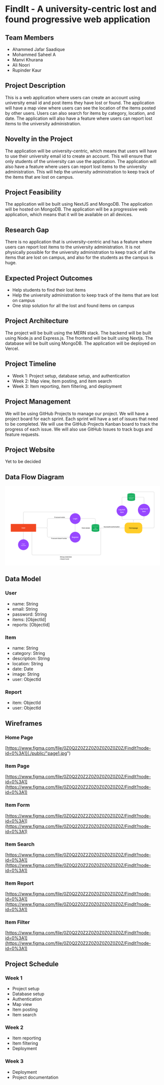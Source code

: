 # FindIt - A university-centric lost and found progressive web application

## Team Members

- Ahammed Jafar Saadique
- Mohammed Saheel A
- Manvi Khurana
- Ali Noori
- Rupinder Kaur

## Project Description

This is a web application where users can create an account using university email id and post items they have lost or found. The application will have a map view where users can see the location of the items posted by other users. Users can also search for items by category, location, and date. The application will also have a feature where users can report lost items to the university administration.

## Novelty in the Project

The application will be university-centric, which means that users will have to use their university email id to create an account. This will ensure that only students of the university can use the application. The application will also have a feature where users can report lost items to the university administration. This will help the university administration to keep track of the items that are lost on campus.

## Project Feasibility

The application will be built using NextJS and MongoDB. The application will be hosted on MongoDB. The application will be a progressive web application, which means that it will be available on all devices.

## Research Gap

There is no application that is university-centric and has a feature where users can report lost items to the university administration. It is not physically possible for the university administration to keep track of all the items that are lost on campus, and also for the students as the campus is huge.

## Expected Project Outcomes

- Help students to find their lost items
- Help the university administration to keep track of the items that are lost on campus
- One stop solution for all the lost and found items on campus

## Project Architecture

The project will be built using the MERN stack. The backend will be built using Node.js and Express.js. The frontend will be built using Nextjs. The database will be built using MongoDB. The application will be deployed on Vercel.

## Project Timeline

- Week 1: Project setup, database setup, and authentication
- Week 2: Map view, item posting, and item search
- Week 3: Item reporting, item filtering, and deployment

## Project Management

We will be using GitHub Projects to manage our project. We will have a project board for each sprint. Each sprint will have a set of issues that need to be completed. We will use the GitHub Projects Kanban board to track the progress of each issue. We will also use GitHub Issues to track bugs and feature requests.

## Project Website

Yet to be decided

## Data Flow Diagram

![Data Flow Diagram](./public/dfd.png)

## Data Model

### User

- name: String
- email: String
- password: String
- items: [ObjectId]
- reports: [ObjectId]

### Item

- name: String
- category: String
- description: String
- location: String
- date: Date
- image: String
- user: ObjectId

### Report

- item: ObjectId
- user: ObjectId

## Wireframes

### Home Page

[https://www.figma.com/file/0Z0Q2Z0Z2Z0Z0Z0Z0Z0Z0Z/FindIt?node-id=0%3A1](./public/"page1.jpg")

### Item Page

[https://www.figma.com/file/0Z0Q2Z0Z2Z0Z0Z0Z0Z0Z0Z/FindIt?node-id=0%3A1](https://www.figma.com/file/0Z0Q2Z0Z2Z0Z0Z0Z0Z0Z0Z/FindIt?node-id=0%3A1)

### Item Form

[https://www.figma.com/file/0Z0Q2Z0Z2Z0Z0Z0Z0Z0Z0Z/FindIt?node-id=0%3A1](https://www.figma.com/file/0Z0Q2Z0Z2Z0Z0Z0Z0Z0Z0Z/FindIt?node-id=0%3A1)

### Item Search

[https://www.figma.com/file/0Z0Q2Z0Z2Z0Z0Z0Z0Z0Z0Z/FindIt?node-id=0%3A1](https://www.figma.com/file/0Z0Q2Z0Z2Z0Z0Z0Z0Z0Z0Z/FindIt?node-id=0%3A1)

### Item Report

[https://www.figma.com/file/0Z0Q2Z0Z2Z0Z0Z0Z0Z0Z0Z/FindIt?node-id=0%3A1](https://www.figma.com/file/0Z0Q2Z0Z2Z0Z0Z0Z0Z0Z0Z/FindIt?node-id=0%3A1)

### Item Filter

[https://www.figma.com/file/0Z0Q2Z0Z2Z0Z0Z0Z0Z0Z0Z/FindIt?node-id=0%3A1](https://www.figma.com/file/0Z0Q2Z0Z2Z0Z0Z0Z0Z0Z0Z/FindIt?node-id=0%3A1)

## Project Schedule

### Week 1

- Project setup
- Database setup
- Authentication
- Map view
- Item posting
- Item search

### Week 2

- Item reporting
- Item filtering
- Deployment

### Week 3

- Deployment
- Project documentation
